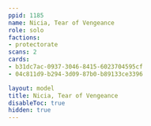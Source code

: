 ```yaml
---
ppid: 1185
name: Nicia, Tear of Vengeance
role: solo
factions:
- protectorate
scans: 2
cards:
- b31dc7ac-0937-3046-8415-6023704595cf
- 04c811d9-b294-3d09-87b0-b89133ce3396

layout: model
title: Nicia, Tear of Vengeance
disableToc: true
hidden: true
---
```

